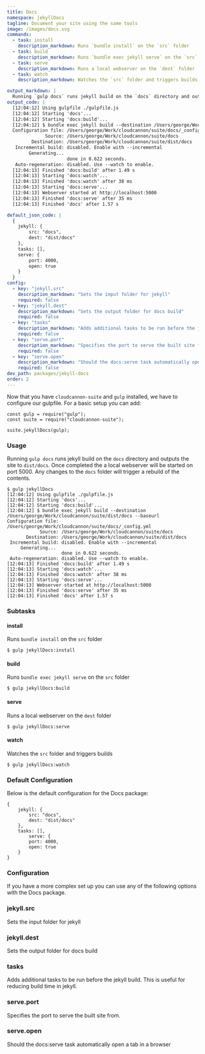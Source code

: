 ```yaml
---
title: Docs
namespace: jekyllDocs
tagline: Document your site using the same tools
image: /images/docs.svg
commands:
  - task: install
    description_markdown: Runs `bundle install` on the `src` folder
  - task: build
    description_markdown: Runs `bundle exec jekyll serve` on the `src` folder
  - task: serve
    description_markdown: Runs a local webserver on the `dest` folder
  - task: watch
    description_markdown: Watches the `src` folder and triggers builds

output_markdown: |
  Running `gulp docs` runs jekyll build on the `docs` directory and outputs the site to `dist/docs`. Once completed the a local webserver will be started on port 5000. Any changes to the `docs` folder will trigger a rebuild of the contents.
output_code: |
  [12:04:12] Using gulpfile ./gulpfile.js
  [12:04:12] Starting 'docs'...
  [12:04:12] Starting 'docs:build'...
  [12:04:12] $ bundle exec jekyll build --destination /Users/george/Work/cloudcannon/suite/dist/docs --baseurl
  Configuration file: /Users/george/Work/cloudcannon/suite/docs/_config.yml
              Source: /Users/george/Work/cloudcannon/suite/docs
         Destination: /Users/george/Work/cloudcannon/suite/dist/docs
   Incremental build: disabled. Enable with --incremental
        Generating...
                      done in 0.622 seconds.
   Auto-regeneration: disabled. Use --watch to enable.
  [12:04:13] Finished 'docs:build' after 1.49 s
  [12:04:13] Starting 'docs:watch'...
  [12:04:13] Finished 'docs:watch' after 38 ms
  [12:04:13] Starting 'docs:serve'...
  [12:04:13] Webserver started at http://localhost:5000
  [12:04:13] Finished 'docs:serve' after 35 ms
  [12:04:13] Finished 'docs' after 1.57 s

default_json_code: |
  {
  	jekyll: {
  		src: "docs",
  		dest: "dist/docs"
  	},
  	tasks: [],
  	serve: {
  		port: 4000,
  		open: true
  	}
  }
config:
  - key: "jekyll.src"
    description_markdown: "Sets the input folder for jekyll"
    required: false
  - key: "jekyll.dest"
    description_markdown: "Sets the output folder for docs build"
    required: false
  - key: "tasks"
    description_markdown: "Adds additional tasks to be run before the jekyll build. This is useful for reducing build time in jekyll."
    required: false
  - key: "serve.port"
    description_markdown: "Specifies the port to serve the built site from."
    required: false
  - key: "serve.open"
    description_markdown: "Should the docs:serve task automatically open a tab in a browser"
    required: false
dev_path: packages/jekyll-docs
order: 2
---
```


Now that you have `cloudcannon-suite` and `gulp` installed, we have to configure our gulpfile. For a basic setup you can add:

```
const gulp = require("gulp");
const suite = require("cloudcannon-suite");

suite.jekyllDocs(gulp);
```

### Usage

Running `gulp docs` runs jekyll build on the `docs` directory and outputs the site to `dist/docs`. Once completed the a local webserver will be started on port 5000. Any changes to the `docs` folder will trigger a rebuild of the contents.

```
$ gulp jekyllDocs
[12:04:12] Using gulpfile ./gulpfile.js
[12:04:12] Starting 'docs'...
[12:04:12] Starting 'docs:build'...
[12:04:12] $ bundle exec jekyll build --destination /Users/george/Work/cloudcannon/suite/dist/docs --baseurl
Configuration file: /Users/george/Work/cloudcannon/suite/docs/_config.yml
            Source: /Users/george/Work/cloudcannon/suite/docs
       Destination: /Users/george/Work/cloudcannon/suite/dist/docs
 Incremental build: disabled. Enable with --incremental
     Generating...
                    done in 0.622 seconds.
 Auto-regeneration: disabled. Use --watch to enable.
[12:04:13] Finished 'docs:build' after 1.49 s
[12:04:13] Starting 'docs:watch'...
[12:04:13] Finished 'docs:watch' after 38 ms
[12:04:13] Starting 'docs:serve'...
[12:04:13] Webserver started at http://localhost:5000
[12:04:13] Finished 'docs:serve' after 35 ms
[12:04:13] Finished 'docs' after 1.57 s
```

### Subtasks

#### install

Runs `bundle install` on the `src` folder

`$ gulp jekyllDocs:install`

#### build

Runs `bundle exec jekyll serve` on the `src` folder

`$ gulp jekyllDocs:build`

#### serve

Runs a local webserver on the `dest` folder

`$ gulp jekyllDocs:serve`

#### watch

Watches the `src` folder and triggers builds

`$ gulp jekyllDocs:watch`

### Default Configuration

Below is the default configuration for the Docs package:

```
{
    jekyll: {
        src: "docs",
        dest: "dist/docs"
    },
    tasks: [],
        serve: {
        port: 4000,
        open: true
    }
}
```

### Configuration

If you have a more complex set up you can use any of the following options with the Docs package.

### jekyll.src

Sets the input folder for jekyll

### jekyll.dest

Sets the output folder for docs build

### tasks

Adds additional tasks to be run before the jekyll build. This is useful for reducing build time in jekyll.

### serve.port

Specifies the port to serve the built site from.

### serve.open

Should the docs:serve task automatically open a tab in a browser

&nbsp;